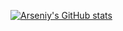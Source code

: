 [![Arseniy's GitHub stats](https://github-readme-stats.vercel.app/api?username=arseniypopugay)](https://github.com/anuraghazra/github-readme-stats)
